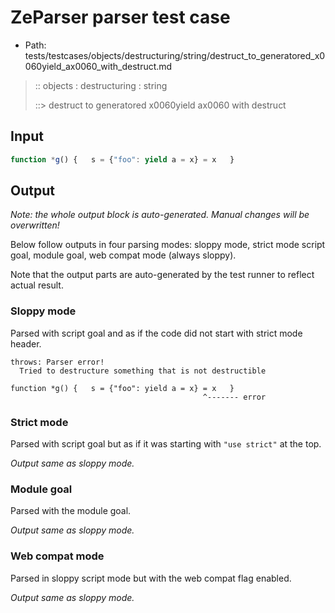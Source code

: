 # ZeParser parser test case

- Path: tests/testcases/objects/destructuring/string/destruct_to_generatored_x0060yield_ax0060_with_destruct.md

> :: objects : destructuring : string
>
> ::> destruct to generatored x0060yield ax0060 with destruct

## Input


`````js
function *g() {   s = {"foo": yield a = x} = x   }
`````

## Output

_Note: the whole output block is auto-generated. Manual changes will be overwritten!_

Below follow outputs in four parsing modes: sloppy mode, strict mode script goal, module goal, web compat mode (always sloppy).

Note that the output parts are auto-generated by the test runner to reflect actual result.

### Sloppy mode

Parsed with script goal and as if the code did not start with strict mode header.

`````
throws: Parser error!
  Tried to destructure something that is not destructible

function *g() {   s = {"foo": yield a = x} = x   }
                                           ^------- error
`````

### Strict mode

Parsed with script goal but as if it was starting with `"use strict"` at the top.

_Output same as sloppy mode._

### Module goal

Parsed with the module goal.

_Output same as sloppy mode._

### Web compat mode

Parsed in sloppy script mode but with the web compat flag enabled.

_Output same as sloppy mode._
